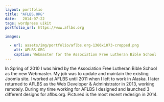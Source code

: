 ```yaml
---
layout: portfolio
title: "AFLBS.ORG"
date:   2014-07-22
tags: wordpress uikit
portfolio_url: https://www.aflbs.org

images:

  - url: assets/img/portfolio/aflbs.org-1366x1073-cropped.png
    alt: AFLBS.ORG
    caption: Webmaster for the Association Free Lutheran Bible School
---
```


In Spring of 2010 I was hired by the Association Free Lutheran Bible School as the new Webmaster. My job was to update and maintain the existing Joomla site. I worked at AFLBS until 2011 when I left to work in Alaska. I later returned to AFLBS as the Web Developer & Administrator in 2013, working remotely. During my time working for AFLBS I designed and launched 3 different designs for aflbs.org. Pictured is the most recent redesign in 2014. 